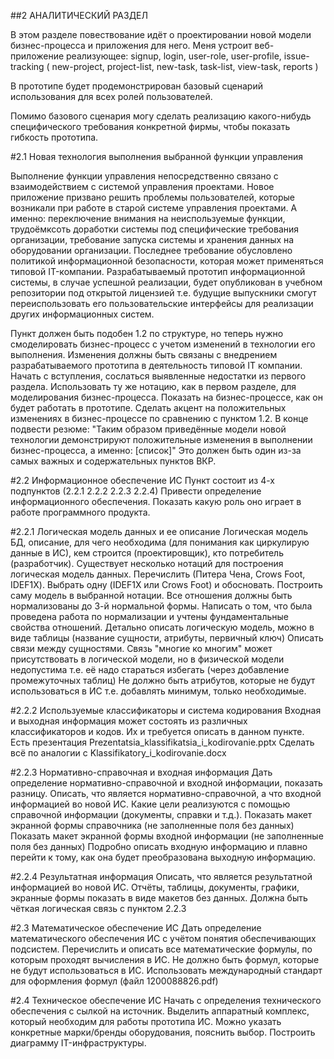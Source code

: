 ##2 АНАЛИТИЧЕСКИЙ РАЗДЕЛ

В этом разделе повествование идёт о проектировании новой модели бизнес-процесса и приложения для него.
Меня устроит веб-приложение реализующее: 
signup, 
login,
user-role, 
user-profile, 
issue-tracking (
	new-project, 
	project-list, 
	new-task, 
	task-list, 
	view-task,
	reports
)

В прототипе будет продемонстрирован базовый сценарий использования для всех ролей пользователей.

Помимо базового сценария могу сделать реализацию какого-нибудь специфического требования конкретной фирмы, чтобы показать гибкость прототипа.
 



#2.1 Новая технология выполнения выбранной функции управления

Выполнение функции управления непосредственно связано с взаимодействием с системой управления проектами.
Новое приложение призвано решить проблемы пользователей, которые возникали при работе в старой системе управления проектами. А именно: переключение внимания на неиспользуемые функции, трудоёмксоть доработки системы под специфические требования организации, требование запуска системы и хранения данных на оборудовании организации. Последнее требование обусловлено политикой информационной безопасности, которая может применяться типовой IT-компании. 
Разрабатываемый прототип информационной системы, в случае успешной реализации, будет опубликован в учебном репозитории под открытой лицензией т.е. будущие выпускники смогут переиспользовать его пользовательские интерфейсы для реализации других информационных систем.

Пункт должен быть подобен 1.2 по структуре, но теперь нужно смоделировать бизнес-процесс с учетом изменений в технологии его выполнения.
Изменения должны быть связаны с внедрением разрабатываемого прототипа в деятельность типовой IT компании.
Начать с вступления, сослаться выявленные недостатки из первого раздела. Использовать ту же нотацию, как в первом разделе, для моделирования бизнес-процесса.
Показать на бизнес-процессе, как он будет работать в прототипе. Сделать акцент на положительных изменениях в бизнес-процессе по сравнению с пунктом 1.2.
В конце подвести резюме: "Таким образом приведённые модели новой технологии демонстрируют положительные изменения в выполнении бизнес-процесса, а именно: [список]"
Это должен быть один из-за самых важных и содержательных пунктов ВКР.
 
#2.2 Информационное обеспечение ИС
Пункт состоит из 4-х подпунктов (2.2.1 2.2.2 2.2.3 2.2.4)
Привести определение информационного обеспечения. Показать какую роль оно играет в работе программного продукта.
 
#2.2.1 Логическая модель данных и ее описание
Логическая модель БД, описание, для чего необходима (для понимания как циркулирую данные в ИС), кем строится (проектировщик), кто потребитель (разработчик).
Существует несколько нотаций для построения логическая модель данных. Перечислить (Питера Чена, Crows Foot, IDEF1X). Выбрать одну (IDEF1X или Crows Foot) и обосновать.
Построить саму модель в выбранной нотации.
Все отношения должны быть нормализованы до 3-й нормальной формы. Написать о том, что была проведена работа по нормализации и учтены фундаментальные свойства отношений.
Детально описать логическую модель, можно в виде таблицы (название сущности, атрибуты, первичный ключ)
Описать связи между сущностями. Связь "многие ко многим" может присутствовать в логической модели, но в физической модели недопустима т.е. её надо стараться избегать (через добавление промежуточных таблиц)
Не должно быть атрибутов, которые не будут использоваться в ИС т.е. добавлять минимум, только необходимые.
 
#2.2.2 Используемые классификаторы и система кодирования
Входная и выходная информация может состоять из различных классификаторов и кодов. Их и требуется описать в данном пункте.
Есть презентация Prezentatsia_klassifikatsia_i_kodirovanie.pptx
Сделать всё по аналогии с Klassifikatory_i_kodirovanie.docx
 
#2.2.3 Нормативно-справочная и входная информация
Дать определение нормативно-справочной и входной информации, показать разницу.
Описать, что является нормативно-справочной, а что входной информацией во новой ИС.
Какие цели реализуются с помощью справочной информации (документы, справки и т.д.).
Показать макет экранной формы справочника (не заполненные поля без данных)
Показать макет экранной формы входной информации (не заполненные поля без данных)
Подробно описать входную информацию и плавно перейти к тому, как она будет преобразована выходную информацию.
 
#2.2.4 Результатная информация
Описать, что является результатной информацией во новой ИС.
Отчёты, таблицы, документы, графики, экранные формы показать в виде макетов без данных.
Должна быть чёткая логическая связь с пунктом 2.2.3
 
#2.3 Математическое обеспечение ИС
Дать определение математического обеспечения ИС с учётом понятия обеспечивающих подсистем.
Перечислить и описать все математические формулы, по которым проходят вычисления в ИС.
Не должно быть формул, которые не будут использоваться в ИС.
Использовать международный стандарт для оформления формул (файл 1200088826.pdf)
 
#2.4 Техническое обеспечение ИС
Начать с определения технического обеспечения с сылкой на источник.
Выделить аппаратный комплекс, который необходим для работы прототипа ИС.
Можно указать конкретные марки/бренды оборудования, пояснить выбор.
Построить диаграмму IT-инфраструктуры.
